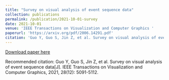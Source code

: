 ```yaml
---
title: "Survey on visual analysis of event sequence data"
collection: publications
permalink: /publication/2021-10-01-survey
date: 2021-10-01
venue: 'IEEE Transactions on Visualization and Computer Graphics '
paperurl: 'https://arxiv.org/pdf/2006.14291.pdf'
citation: 'Guo Y, Guo S, Jin Z, et al. Survey on visual analysis of event sequence data[J]. IEEE Transactions on Visualization and Computer Graphics, 2021, 28(12): 5091-5112.'
---
```


<a href='https://arxiv.org/pdf/2006.14291.pdf'>Download paper here</a>

Recommended citation: Guo Y, Guo S, Jin Z, et al. Survey on visual analysis of event sequence data[J]. IEEE Transactions on Visualization and Computer Graphics, 2021, 28(12): 5091-5112.